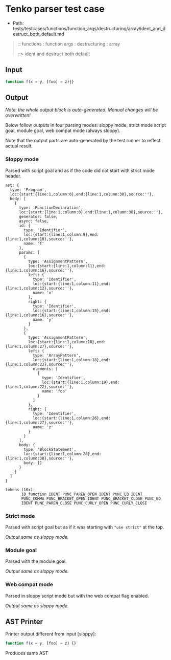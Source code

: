 # Tenko parser test case

- Path: tests/testcases/functions/function_args/destructuring/array/ident_and_destruct_both_default.md

> :: functions : function args : destructuring : array
>
> ::> ident and destruct both default

## Input

`````js
function f(x = y, [foo] = z){}
`````

## Output

_Note: the whole output block is auto-generated. Manual changes will be overwritten!_

Below follow outputs in four parsing modes: sloppy mode, strict mode script goal, module goal, web compat mode (always sloppy).

Note that the output parts are auto-generated by the test runner to reflect actual result.

### Sloppy mode

Parsed with script goal and as if the code did not start with strict mode header.

`````
ast: {
  type: 'Program',
  loc:{start:{line:1,column:0},end:{line:1,column:30},source:''},
  body: [
    {
      type: 'FunctionDeclaration',
      loc:{start:{line:1,column:0},end:{line:1,column:30},source:''},
      generator: false,
      async: false,
      id: {
        type: 'Identifier',
        loc:{start:{line:1,column:9},end:{line:1,column:10},source:''},
        name: 'f'
      },
      params: [
        {
          type: 'AssignmentPattern',
          loc:{start:{line:1,column:11},end:{line:1,column:16},source:''},
          left: {
            type: 'Identifier',
            loc:{start:{line:1,column:11},end:{line:1,column:12},source:''},
            name: 'x'
          },
          right: {
            type: 'Identifier',
            loc:{start:{line:1,column:15},end:{line:1,column:16},source:''},
            name: 'y'
          }
        },
        {
          type: 'AssignmentPattern',
          loc:{start:{line:1,column:18},end:{line:1,column:27},source:''},
          left: {
            type: 'ArrayPattern',
            loc:{start:{line:1,column:18},end:{line:1,column:23},source:''},
            elements: [
              {
                type: 'Identifier',
                loc:{start:{line:1,column:19},end:{line:1,column:22},source:''},
                name: 'foo'
              }
            ]
          },
          right: {
            type: 'Identifier',
            loc:{start:{line:1,column:26},end:{line:1,column:27},source:''},
            name: 'z'
          }
        }
      ],
      body: {
        type: 'BlockStatement',
        loc:{start:{line:1,column:28},end:{line:1,column:30},source:''},
        body: []
      }
    }
  ]
}

tokens (16x):
       ID_function IDENT PUNC_PAREN_OPEN IDENT PUNC_EQ IDENT
       PUNC_COMMA PUNC_BRACKET_OPEN IDENT PUNC_BRACKET_CLOSE PUNC_EQ
       IDENT PUNC_PAREN_CLOSE PUNC_CURLY_OPEN PUNC_CURLY_CLOSE
`````

### Strict mode

Parsed with script goal but as if it was starting with `"use strict"` at the top.

_Output same as sloppy mode._

### Module goal

Parsed with the module goal.

_Output same as sloppy mode._

### Web compat mode

Parsed in sloppy script mode but with the web compat flag enabled.

_Output same as sloppy mode._

## AST Printer

Printer output different from input [sloppy]:

````js
function f(x = y, [foo] = z) {}
````

Produces same AST

